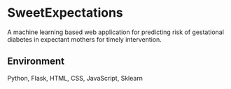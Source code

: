 # SweetExpectations

A machine learning based web application for predicting risk of gestational diabetes in expectant mothers for timely intervention.

## Environment

Python, Flask, HTML, CSS, JavaScript, Sklearn


